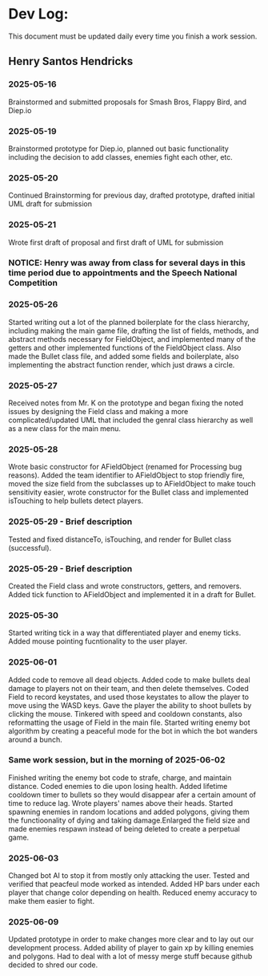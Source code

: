 # Dev Log:

This document must be updated daily every time you finish a work session.

## Henry Santos Hendricks

### 2025-05-16
Brainstormed and submitted proposals for Smash Bros, Flappy Bird, and Diep.io

### 2025-05-19
Brainstormed prototype for Diep.io, planned out basic functionality including the decision to add classes, enemies fight each other, etc.

### 2025-05-20
Continued Brainstorming for previous day, drafted prototype, drafted initial UML draft for submission

### 2025-05-21
Wrote first draft of proposal and first draft of UML for submission

### NOTICE: Henry was away from class for several days in this time period due to appointments and the Speech National Competition

### 2025-05-26
Started writing out a lot of the planned boilerplate for the class hierarchy, including making the main game file, drafting the list of fields, methods, and abstract methods necessary for FieldObject, and implemented many of the getters and other implemented functions of the FieldObject class. Also made the Bullet class file, and added some fields and boilerplate, also implementing the abstract function render, which just draws a circle.

### 2025-05-27
Received notes from Mr. K on the prototype and began fixing the noted issues by designing the Field class and making a more complicated/updated UML that included the genral class hierarchy as well as a new class for the main menu.

### 2025-05-28
Wrote basic constructor for AFieldObject (renamed for Processing bug reasons). Added the team identifier to AFieldObject to stop friendly fire, moved the size field from the subclasses up to AFieldObject to make touch sensitivity easier, wrote constructor for the Bullet class and implemented isTouching to help bullets detect players.

### 2025-05-29 - Brief description
Tested and fixed distanceTo, isTouching, and render for Bullet class (successful).

### 2025-05-29 - Brief description
Created the Field class and wrote constructors, getters, and removers. Added tick function to AFieldObject and implemented it in a draft for Bullet.

### 2025-05-30
Started writing tick in a way that differentiated player and enemy ticks. Added mouse pointing fucntionality to the user player.

### 2025-06-01
Added code to remove all dead objects. Added code to make bullets deal damage to players not on their team, and then delete themselves. Coded Field to record keystates, and used those keystates to allow the player to move using the WASD keys. Gave the player the ability to shoot bullets by clicking the mouse. Tinkered with speed and cooldown constants, also reformatting the usage of Field in the main file. Started writing enemy bot algorithm by creating a peaceful mode for the bot in which the bot wanders around a bunch.

### Same work session, but in the morning of 2025-06-02
Finished writing the enemy bot code to strafe, charge, and maintain distance. Coded enemies to die upon losing health. Added lifetime cooldown timer to bullets so they would disappear afer a certain amount of time to reduce lag. Wrote players' names above their heads. Started spawning enemies in random locations and added polygons, giving them the functioonality of dying and taking damage.Enlarged the field size and made enemies respawn instead of being deleted to create a perpetual game.

### 2025-06-03
Changed bot AI to stop it from mostly only attacking the user. Tested and verified that peacfeul mode worked as intended. Added HP bars under each player that change color depending on health. Reduced enemy accuracy to make them easier to fight.

### 2025-06-09
Updated prototype in order to make changes more clear and to lay out our development process. Added ability of player to gain xp by killing enemies and polygons. Had to deal with a lot of messy merge stuff because github decided to shred our code.